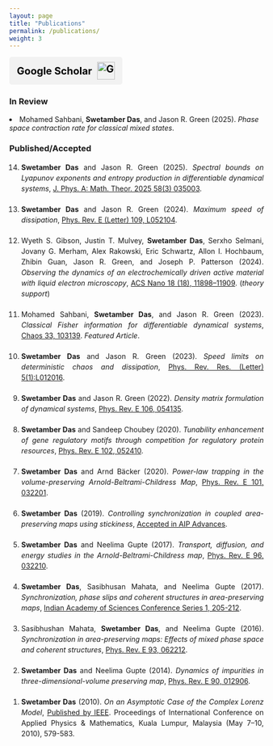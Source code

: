 ```yaml
---
layout: page
title: "Publications"
permalink: /publications/
weight: 3
---
```


<a href="https://scholar.google.com/citations?user=Sb41nz4AAAAJ&view_op=list_works&sortby=pubdate" target="_blank" rel="noopener noreferrer" class="scholar-button">
    <span class="scholar-text">Google Scholar</span>
    <img src="https://upload.wikimedia.org/wikipedia/commons/c/c7/Google_Scholar_logo.svg" alt="Google Scholar" class="scholar-icon">
</a>

<style>
.scholar-button {
    display: flex;
    align-items: center;
    background-color: #f2f2f2; 
    color: black;
    padding: 10px 15px;
    text-decoration: none;
    border-radius: 5px;
    font-weight: bold;
    font-size: 20px; /* Bigger text */
    gap: 10px; /* Space between text and icon */
    width: fit-content;
}

.scholar-text {
    font-size: 20px; /* Adjust text size */
}

.scholar-icon {
    width: 35px; /* Smaller icon */
    height: auto;
}

.scholar-button:hover {
    background-color: #ffcccc;
}
</style>

### In Review 
<li style="margin-bottom: 20px;">Mohamed Sahbani, <strong>Swetamber Das</strong>, and Jason R. Green (2025).  
    <em>Phase space contraction rate for classical mixed states</em>.</li>


### Published/Accepted

<ol reversed style="line-height: 1.5; text-align: justify;">
<li style="margin-bottom: 20px;"><strong>Swetamber Das</strong> and Jason R. Green (2025).  
    <em>Spectral bounds on Lyapunov exponents and entropy production in differentiable dynamical systems</em>, <a href="https://iopscience.iop.org/article/10.1088/1751-8121/ad8f06">J. Phys. A: Math. Theor. 2025 58(3) 035003</a>.</li>

<li style="margin-bottom: 20px;"><strong>Swetamber Das</strong> and Jason R. Green (2024).  
    <em>Maximum speed of dissipation</em>, <a href="https://journals.aps.org/pre/abstract/10.1103/PhysRevE.109.L052104">Phys. Rev. E (Letter) 109, L052104</a>.</li>

<li style="margin-bottom: 20px;">Wyeth S. Gibson, Justin T. Mulvey, <strong>Swetamber Das</strong>, Serxho Selmani, Jovany G. Merham, Alex Rakowski, Eric Schwartz, Allon I. Hochbaum, Zhibin Guan, Jason R. Green, and Joseph P. Patterson (2024).  
    <em>Observing the dynamics of an electrochemically driven active material with liquid electron microscopy</em>, <a href="https://pubs.acs.org/doi/full/10.1021/acsnano.4c01524">ACS Nano 18 (18), 11898–11909</a>. (<em>theory support</em>)</li>

<li style="margin-bottom: 20px;">Mohamed Sahbani, <strong>Swetamber Das</strong>, and Jason R. Green (2023).  
    <em>Classical Fisher information for differentiable dynamical systems</em>, <a href="https://pubs.aip.org/aip/cha/article/33/10/103139/2918637/Classical-Fisher-information-for-differentiable">Chaos 33, 103139</a>. <em>Featured Article</em>.</li>

<li style="margin-bottom: 20px;"><strong>Swetamber Das</strong> and Jason R. Green (2023).  
    <em>Speed limits on deterministic chaos and dissipation</em>, <a href="https://journals.aps.org/prresearch/abstract/10.1103/PhysRevResearch.5.L012016">Phys. Rev. Res. (Letter) 5(1):L012016</a>.</li>

<li style="margin-bottom: 20px;"><strong>Swetamber Das</strong> and Jason R. Green (2022).  
    <em>Density matrix formulation of dynamical systems</em>, <a href="https://journals.aps.org/pre/abstract/10.1103/PhysRevE.106.054135">Phys. Rev. E 106, 054135</a>.</li>

<li style="margin-bottom: 20px;"><strong>Swetamber Das</strong> and Sandeep Choubey (2020).  
    <em>Tunability enhancement of gene regulatory motifs through competition for regulatory protein resources</em>, <a href="https://journals.aps.org/pre/abstract/10.1103/PhysRevE.102.052410">Phys. Rev. E 102, 052410</a>.</li>

<li style="margin-bottom: 20px;"><strong>Swetamber Das</strong> and Arnd Bäcker (2020).  
    <em>Power-law trapping in the volume-preserving Arnold-Beltrami-Childress Map</em>, <a href="https://journals.aps.org/pre/abstract/10.1103/PhysRevE.101.032201">Phys. Rev. E 101, 032201</a>.</li>

<li style="margin-bottom: 20px;"><strong>Swetamber Das</strong> (2019).  
    <em>Controlling synchronization in coupled area-preserving maps using stickiness</em>, <a href="https://arxiv.org/abs/1810.01364">Accepted in AIP Advances</a>.</li>

<li style="margin-bottom: 20px;"><strong>Swetamber Das</strong> and Neelima Gupte (2017).  
    <em>Transport, diffusion, and energy studies in the Arnold-Beltrami-Childress map</em>, <a href="https://doi.org/10.1103/PhysRevE.96.032210">Phys. Rev. E 96, 032210</a>.</li>

<li style="margin-bottom: 20px;"><strong>Swetamber Das</strong>, Sasibhusan Mahata, and Neelima Gupte (2017).  
    <em>Synchronization, phase slips and coherent structures in area-preserving maps</em>, <a href="https://www.ias.ac.in/describe/article/conf/001/01/0205-0212">Indian Academy of Sciences Conference Series 1, 205-212</a>.</li>

<li style="margin-bottom: 20px;">Sasibhushan Mahata, <strong>Swetamber Das</strong>, and Neelima Gupte (2016).  
    <em>Synchronization in area-preserving maps: Effects of mixed phase space and coherent structures</em>, <a href="https://doi.org/10.1103/PhysRevE.93.062212">Phys. Rev. E 93, 062212</a>.</li>

<li style="margin-bottom: 20px;"><strong>Swetamber Das</strong> and Neelima Gupte (2014).  
    <em>Dynamics of impurities in three-dimensional-volume preserving map</em>, <a href="https://doi.org/10.1103/PhysRevE.90.012906">Phys. Rev. E 90, 012906</a>.</li>

<li style="margin-bottom: 20px;"><strong>Swetamber Das</strong> (2010).  
    <em>On an Asymptotic Case of the Complex Lorenz Model</em>, <a href="https://ieeexplore.ieee.org/document/5489582">Published by IEEE</a>. Proceedings of International Conference on Applied Physics & Mathematics, Kuala Lumpur, Malaysia (May 7–10, 2010), 579-583.</li>
</ol>
